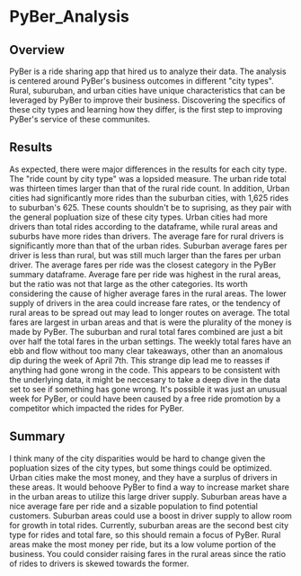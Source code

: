 # PyBer_Analysis

## Overview
PyBer is a ride sharing app that hired us to analyze their data. The analysis is centered around PyBer's business outcomes in different "city types". Rural, suburuban, and urban cities have unique characteristics that can be leveraged by PyBer to improve their business. Discovering the specifics of these city types and learning how they differ, is the first step to improving PyBer's service of these communites.
## Results
As expected, there were major differences in the results for each city type. The "ride count by city type" was a lopsided measure. The urban ride total was thirteen times larger than that of the rural ride count. In addition, Urban cities had significantly more rides than the suburban cities, with 1,625 rides to suburban's 625. These counts shouldn't be to suprising, as they pair with the general popluation size of these city types. Urban cities had more drivers than total rides according to the dataframe, while rural areas and suburbs have more rides than drivers. The average fare for rural drivers is significantly more than that of the urban rides. Suburban average fares per driver is less than rural, but was still much larger than the fares per urban driver. The average fares per ride was the closest category in the PyBer summary dataframe. Average fare per ride was highest in the rural areas, but the ratio was not that large as the other categories. Its worth considering the cause of higher average fares in the rural areas. The lower supply of drivers in the area could increase fare rates, or the tendency of rural areas to be spread out may lead to longer routes on average. The total fares are largest in urban areas and that is were the plurality of the money is made by PyBer. The suburban and rural total fares combined are just a bit over half the total fares in the urban settings. The weekly total fares have an ebb and flow without too many clear takeaways, other than an anomalous dip during the week of April 7th. This strange dip lead me to reasses if anything had gone wrong in the code. This appears to be consistent with the underlying data, it might be neccesary to take a deep dive in the data set to see if something has gone wrong. It's possible it was just an unusual week for PyBer, or could have been caused by a free ride promotion by a competitor which impacted the rides for PyBer. 
## Summary
I think many of the city disparities would be hard to change given the popluation sizes of the city types, but some things could be optimized. Urban cities make the most money, and they have a surplus of drivers in these areas. It would behoove PyBer to find a way to increase market share in the urban areas to utilize this large driver supply. Suburban areas have a nice average fare per ride and a sizable population to find potential customers. Suburban areas could use a boost in driver supply to allow room for growth in total rides. Currently, suburban areas are the second best city type for rides and total fare, so this should remain a focus of PyBer. Rural areas make the most money per ride, but its a low volume portion of the business. You could consider raising fares in the rural areas since the ratio of rides to drivers is skewed towards the former. 

